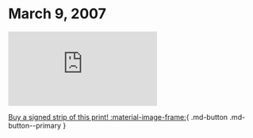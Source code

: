 # March 9, 2007

![](https://www.achewood.com/comic.php?date=03092007)

[Buy a signed strip of this print! :material-image-frame:](https://achewood-holiday-pop-up.myshopify.com/products/strip#03092007){ .md-button .md-button--primary }
